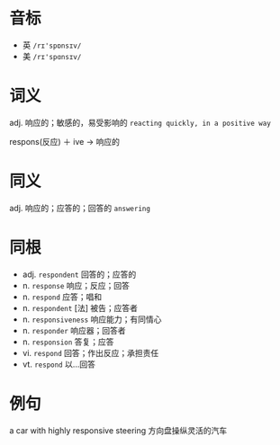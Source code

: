 # 音标

- 英 `/rɪ'spɒnsɪv/`
- 美 `/rɪ'spɑnsɪv/`

# 词义

adj. 响应的；敏感的，易受影响的
`reacting quickly, in a positive way`



respons(反应) ＋ ive → 响应的

# 同义

adj. 响应的；应答的；回答的
`answering`

# 同根

- adj. `respondent` 回答的；应答的
- n. `response` 响应；反应；回答
- n. `respond` 应答；唱和
- n. `respondent` [法] 被告；应答者
- n. `responsiveness` 响应能力；有同情心
- n. `responder` 响应器；回答者
- n. `responsion` 答复；应答
- vi. `respond` 回答；作出反应；承担责任
- vt. `respond` 以…回答

# 例句

a car with highly responsive steering
方向盘操纵灵活的汽车


